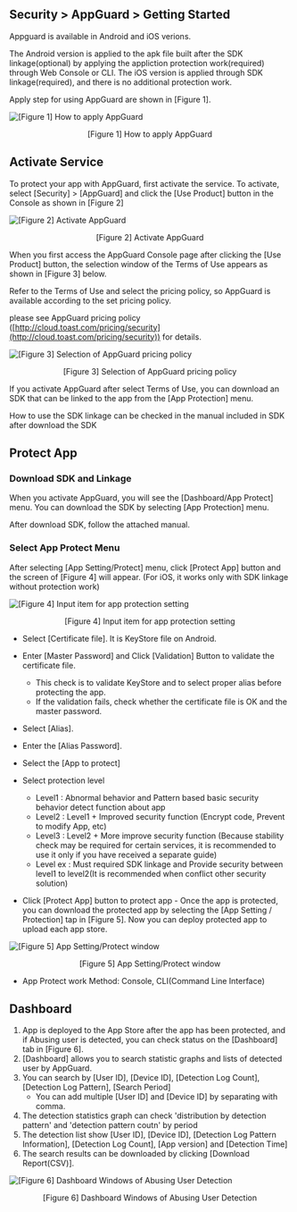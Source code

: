 ## Security > AppGuard > Getting Started

Appguard is available in Android and iOS verions.

The Android version is applied to the apk file built after the SDK linkage(optional) by applying the appliction protection work(required) through Web Console or CLI.
The iOS version is applied through SDK linkage(required), and there is no additional protection work.

Apply step for using AppGuard are shown in [Figure 1].

![[Figure 1] How to apply AppGuard](http://static.toastoven.net/prod_appguard/picture1.png)
<center>[Figure 1] How to apply AppGuard</center>

## Activate Service

To protect your app with AppGuard, first activate the service. To activate, select [Security] > [AppGuard] and click the [Use Product] button in the Console as shown in [Figure 2]

![[Figure 2] Activate AppGuard](http://static.toastoven.net/toastcloud/static/common/img/cms_img/werebeta/img_08.jpg)
<center>[Figure 2] Activate AppGuard</center>

When you first access the AppGuard Console page after clicking the [Use Product] button, the selection window of the Terms of Use appears as shown in [Figure 3] below.

Refer to the Terms of Use and select the pricing policy, so AppGuard is available according to the set pricing policy.

please see AppGuard pricing policy ([http://cloud.toast.com/pricing/security](http://cloud.toast.com/pricing/security)) for details.

![[Figure 3] Selection of  AppGuard pricing policy](http://static.toastoven.net/prod_appguard/terms.jpg)
<center>[Figure 3] Selection of AppGuard pricing policy</center>

If you activate AppGuard after select Terms of Use, you can download an SDK that can be linked to the app from the [App Protection] menu.

How to use the SDK linkage can be checked in the manual included in SDK after download the SDK

## Protect App

### Download SDK and Linkage

When you activate AppGuard, you will see the [Dashboard/App Protect] menu. You can download the SDK by selecting [App Protection] menu.

After download SDK, follow the attached manual.

### Select App Protect Menu

After selecting [App Setting/Protect] menu, click [Protect App] button and the screen of [Figure 4] will appear. (For iOS, it works only with SDK linkage without protection work)

![[Figure 4] Input item for app protection setting](http://static.toastoven.net/prod_appguard/picture4.png)
<center>[Figure 4] Input item for app protection setting</center>

* Select [Certificate file]. It is KeyStore file on Android.
* Enter [Master Password] and Click [Validation] Button to validate the certificate file.
	* This check is to validate KeyStore and to select proper alias before protecting the app.
	* If the validation fails, check whether the certificate file is OK and the master password.
* Select [Alias].
* Enter the [Alias Password].
* Select the [App to protect]
* Select protection level
	- Level1 : Abnormal behavior and Pattern based basic security behavior detect function about app
	- Level2 : Level1 + Improved security function (Encrypt code, Prevent to modify App, etc)
	- Level3 : Level2 + More improve security function (Because stability check may be required for certain services, it is recommended to use it only if you have received a separate guide)
	- Level ex : Must required SDK linkage and Provide security between level1 to level2(It is recommended when conflict other security solution)

* Click [Protect App] button to protect app
	\- Once the app is protected, you can download the protected app by selecting the [App Setting / Protection] tap in [Figure 5]. Now you can deploy protected app to upload each app store.

![[Figure 5] App Setting/Protect window](http://static.toastoven.net/prod_appguard/picture5.png)
<center>[Figure 5] App Setting/Protect window</center>

* App Protect work Method: Console, CLI(Command Line Interface)

## Dashboard

1. App is deployed to the App Store after the app has been protected, and if Abusing user is detected, you can check status on the [Dashboard] tab in [Figure 6].
2. [Dashboard] allows you to search statistic graphs and lists of detected user by AppGuard.
3. You can search by [User ID], [Device ID], [Detection Log Count], [Detection Log Pattern], [Search Period]
	* You can add multiple [User ID] and [Device ID] by separating with comma.
4. The detection statistics graph can check 'distribution by detection pattern' and 'detection pattern coutn' by period
5. The detection list show [User ID], [Device ID], [Detection Log Pattern Information], [Detection Log Count], [App version] and [Detection Time]
6. The search results can be downloaded by clicking [Download Report(CSV)].

![[Figure 6] Dashboard Windows of Abusing User Detection](http://static.toastoven.net/prod_appguard/dashboard.jpg)
<center>[Figure 6] Dashboard Windows of Abusing User Detection</center>
